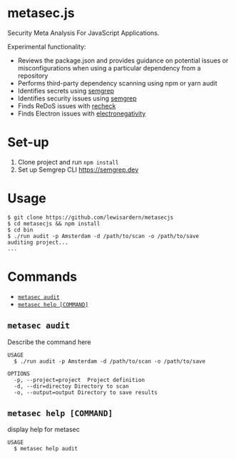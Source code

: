 metasec.js
=========

Security Meta Analysis For JavaScript Applications.
<!-- 
[![Version](https://img.shields.io/npm/v/metasecjs.svg)](https://npmjs.org/package/metasecjs)
[![Downloads/week](https://img.shields.io/npm/dw/metasecjs.svg)](https://npmjs.org/package/metasecjs)
[![License](https://img.shields.io/npm/l/metasecjs.svg)](https://github.com/LewisArdern/metasecjs/blob/master/package.json) -->

Experimental functionality:

* Reviews the package.json and provides guidance on potential issues or misconfigurations when using a particular dependency from a repository
* Performs third-party dependency scanning using npm or yarn audit
* Identifies secrets using [semgrep](https://github.com/returntocorp/semgrep)
* Identifies security issues using [semgrep](https://github.com/returntocorp/semgrep)
* Finds ReDoS issues with [recheck](https://github.com/MakeNowJust-Labo/recheck)
* Finds Electron issues with [electronegativity](https://github.com/doyensec/electronegativity)


# Set-up
1. Clone project and run ```npm install```
2. Set up Semgrep CLI https://semgrep.dev

# Usage

<!-- usage -->
```sh-session
$ git clone https://github.com/lewisardern/metasecjs
$ cd metasecjs && npm install
$ cd bin
$ ./run audit -p Amsterdam -d /path/to/scan -o /path/to/save 
auditing project...
...
```
<!-- usagestop -->
# Commands
<!-- commands -->
* [`metasec audit`](#metasec-aduit)
* [`metasec help [COMMAND]`](#metasec-help-command)

## `metasec audit`

Describe the command here

```
USAGE
  $ ./run audit -p Amsterdam -d /path/to/scan -o /path/to/save

OPTIONS
  -p, --project=project  Project definition
  -d, --dir=directoy Directory to scan
  -o, --output=output Directory to save results

```

## `metasec help [COMMAND]`

display help for metasec

```
USAGE
  $ metasec help audit
```

<!-- commandsstop -->

